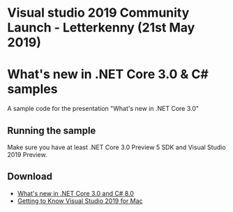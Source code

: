 # Visual studio 2019 Community Launch - Letterkenny (21st May 2019)

# What's new in .NET Core 3.0 & C# samples

A sample code for the presentation "What's new in .NET Core 3.0"

## Running the sample

Make sure you have at least .NET Core 3.0 Preview 5 SDK and Visual Studio 2019 Preview.

## Download

- [What's new in .NET Core 3.0 and C# 8.0](slides\VS2019-Launch-CS80.pptx)
- [Getting to Know Visual Studio 2019 for Mac](slides\VS2019-Launch-VSMac.pptx)
